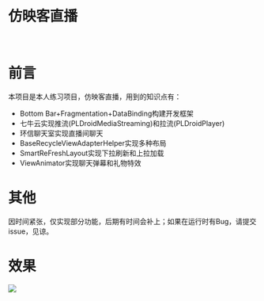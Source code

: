 # 仿映客直播
 
# 前言

本项目是本人练习项目，仿映客直播，用到的知识点有：  

- Bottom Bar+Fragmentation+DataBinding构建开发框架 
- 七牛云实现推流(PLDroidMediaStreaming)和拉流(PLDroidPlayer) 
- 环信聊天室实现直播间聊天
- BaseRecycleViewAdapterHelper实现多种布局
- SmartReFreshLayout实现下拉刷新和上拉加载
- ViewAnimator实现聊天弹幕和礼物特效

# 其他
因时间紧张，仅实现部分功能，后期有时间会补上；如果在运行时有Bug，请提交issue，见谅。 
 
# 效果 

![](gif/live.gif)
